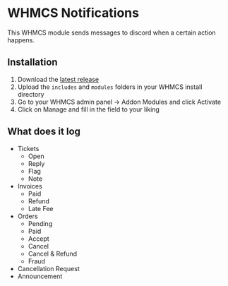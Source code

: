# WHMCS Notifications
This WHMCS module sends messages to discord when a certain action happens.

## Installation
1. Download the [latest release](https://github.com/Jelcoo/whmcs-notifications/releases)
2. Upload the `includes` and `modules` folders in your WHMCS install directory
3. Go to your WHMCS admin panel -> Addon Modules and click Activate
4. Click on Manage and fill in the field to your liking

## What does it log
- Tickets
  - Open
  - Reply
  - Flag
  - Note
- Invoices
  - Paid
  - Refund
  - Late Fee
- Orders
  - Pending
  - Paid
  - Accept
  - Cancel
  - Cancel & Refund
  - Fraud
- Cancellation Request
- Announcement
